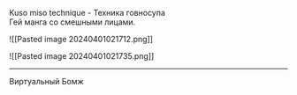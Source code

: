 
Kuso miso technique - Техника говносупа  
Гей манга со смешными лицами.

![[Pasted image 20240401021712.png]]

![[Pasted image 20240401021735.png]]

---

Виртуальный Бомж